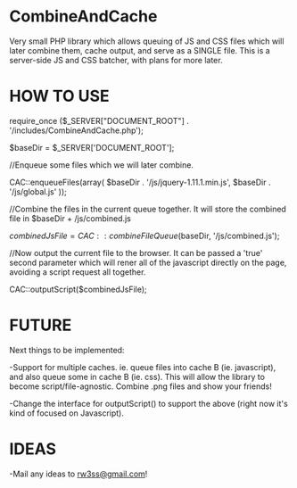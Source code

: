 CombineAndCache
===============

Very small PHP library which allows queuing of JS and CSS files which will later combine them, cache output, and serve as a SINGLE file. This is a server-side JS and CSS batcher, with plans for more later.


HOW TO USE
==========

require_once ($_SERVER["DOCUMENT_ROOT"] . '/includes/CombineAndCache.php');

$baseDir = $_SERVER['DOCUMENT_ROOT'];

//Enqueue some files which we will later combine.

CAC::enqueueFiles(array(
  $baseDir . '/js/jquery-1.11.1.min.js',
  $baseDir . '/js/global.js'
));

//Combine the files in the current queue together. It will store the combined file in $baseDir + /js/combined.js

$combinedJsFile = CAC::combineFileQueue($baseDir, '/js/combined.js');
  
//Now output the current file to the browser. It can be passed a 'true' second parameter which will rener all of the javascript directly on the page, avoiding a script request all together.

CAC::outputScript($combinedJsFile);


FUTURE
======

Next things to be implemented:

-Support for multiple caches. ie. queue files into cache B (ie. javascript), and also queue some in cache B (ie. css). This will allow the library to become script/file-agnostic. Combine .png files and show your friends!

-Change the interface for outputScript() to support the above (right now it's kind of focused on Javascript).

IDEAS
=====

-Mail any ideas to rw3ss@gmail.com!
